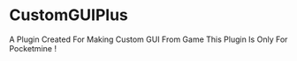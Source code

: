 # CustomGUIPlus
A Plugin Created For Making Custom GUI From Game This Plugin Is Only For Pocketmine !
